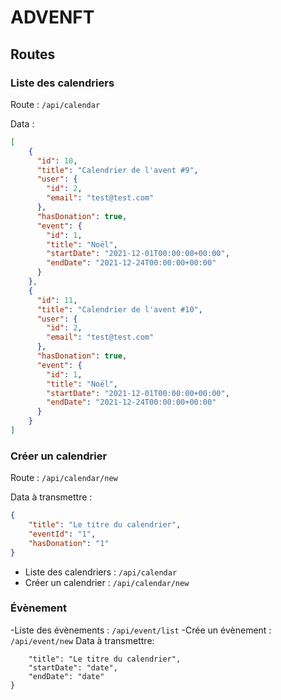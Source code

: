 # ADVENFT

## Routes

### Liste des calendriers

Route : `/api/calendar`

Data :

```json
[
    {
      "id": 10,
      "title": "Calendrier de l'avent #9",
      "user": {
        "id": 2,
        "email": "test@test.com"
      },
      "hasDonation": true,
      "event": {
        "id": 1,
        "title": "Noël",
        "startDate": "2021-12-01T00:00:00+00:00",
        "endDate": "2021-12-24T00:00:00+00:00"
      }
    },
    {
      "id": 11,
      "title": "Calendrier de l'avent #10",
      "user": {
        "id": 2,
        "email": "test@test.com"
      },
      "hasDonation": true,
      "event": {
        "id": 1,
        "title": "Noël",
        "startDate": "2021-12-01T00:00:00+00:00",
        "endDate": "2021-12-24T00:00:00+00:00"
      }
    }
]
```

### Créer un calendrier

Route : `/api/calendar/new`

Data à transmettre :

```json
{
    "title": "Le titre du calendrier",
    "eventId": "1",
    "hasDonation": "1"
}
```
- Liste des calendriers : `/api/calendar`
- Créer un calendrier : `/api/calendar/new`

### Évènement

-Liste des évènements : `/api/event/list`
-Crée un évènement : `/api/event/new` 
Data à transmettre:
```json{
    "title": "Le titre du calendrier",
    "startDate": "date",
    "endDate": "date"
}
```

